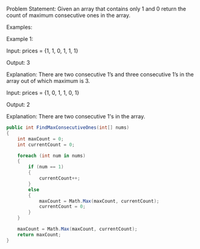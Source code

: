 Problem Statement: Given an array that contains only 1 and 0 return the count of maximum consecutive ones in the array.

Examples:

Example 1:

Input: prices = {1, 1, 0, 1, 1, 1}

Output: 3

Explanation: There are two consecutive 1’s and three consecutive 1’s in the array out of which maximum is 3.

Input: prices = {1, 0, 1, 1, 0, 1} 

Output: 2

Explanation: There are two consecutive 1's in the array.

```cs
public int FindMaxConsecutiveOnes(int[] nums)
{
	int maxCount = 0;
	int currentCount = 0;

	foreach (int num in nums)
	{
		if (num == 1)
		{
			currentCount++;
		}
		else
		{
			maxCount = Math.Max(maxCount, currentCount);
			currentCount = 0;
		}
	}

	maxCount = Math.Max(maxCount, currentCount);
	return maxCount;
}
```
